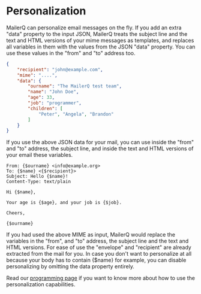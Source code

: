 # Personalization

MailerQ can personalize email messages on the fly. If you add an extra
"data" property to the input JSON, MailerQ treats the subject line
and the text and HTML versions of your mime messages as templates, and
replaces all variables in them with the values from the JSON "data" 
property. You can use these values in the "from" and "to" address too.

````json
{
    "recipient": "john@example.com",
    "mime": "....",
    "data": {
        "ourname": "The MailerQ test team",
        "name": "John Doe",
        "age": 33,
        "job": "programmer",
        "children": [
            "Peter", "Angela", "Brandon"
        ]
    }
}
````

If you use the above JSON data for your mail, you can use inside the "from"
and "to" address, the subject line, and inside the text and HTML versions
of your email these variables.

````mime
From: {$ourname} <info@example.org>
To: {$name} <{$recipient}>
Subject: Hello {$name}!
Content-Type: text/plain

Hi {$name},

Your age is {$age}, and your job is {$job}.

Cheers,

{$ourname}
````

If you had used the above MIME as input, MailerQ would replace the variables
in the "from", and "to" address, the subject line and the text and HTML
versions. For ease of use the "envelope" and "recipient" are already
extracted from the mail for you. In case you don't want to personalize at all
because your body has to contain {$name} for example, you can disable personalizing
by omitting the data property entirely.

Read our [programming page](personalization-programming) if you want to
know more about how to use the personalization capabilities.

